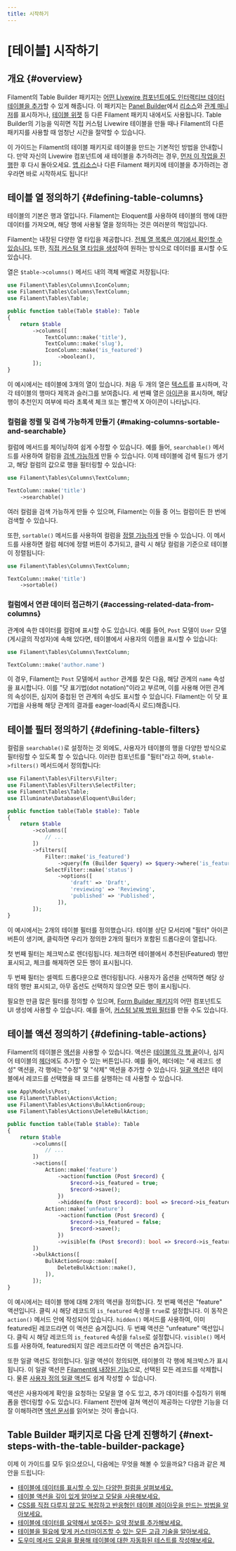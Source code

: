 ```yaml
---
title: 시작하기
---
```

# [테이블] 시작하기

## 개요 {#overview}

Filament의 Table Builder 패키지는 [어떤 Livewire 컴포넌트에도 인터랙티브 데이터테이블을 추가](adding-a-table-to-a-livewire-component)할 수 있게 해줍니다. 이 패키지는 [Panel Builder](../panels/getting-started)에서 [리소스](../panels/resources/getting-started)와 [관계 매니저](../panels/resources/relation-managers)를 표시하거나, [테이블 위젯](../panels/dashboard#table-widgets) 등 다른 Filament 패키지 내에서도 사용됩니다. Table Builder의 기능을 익히면 직접 커스텀 Livewire 테이블을 만들 때나 Filament의 다른 패키지를 사용할 때 엄청난 시간을 절약할 수 있습니다.

이 가이드는 Filament의 테이블 패키지로 테이블을 만드는 기본적인 방법을 안내합니다. 만약 자신의 Livewire 컴포넌트에 새 테이블을 추가하려는 경우, [먼저 이 작업을 진행](adding-a-table-to-a-livewire-component)한 후 다시 돌아오세요. [앱 리소스](../panels/resources/getting-started)나 다른 Filament 패키지에 테이블을 추가하려는 경우라면 바로 시작하셔도 됩니다!

## 테이블 열 정의하기 {#defining-table-columns}

테이블의 기본은 행과 열입니다. Filament는 Eloquent를 사용하여 테이블의 행에 대한 데이터를 가져오며, 해당 행에 사용될 열을 정의하는 것은 여러분의 책임입니다.

Filament는 내장된 다양한 열 타입을 제공합니다. [전체 열 목록은 여기에서 확인할 수 있습니다.](columns/getting-started#available-columns) 또한, [직접 커스텀 열 타입을 생성](columns/custom)하여 원하는 방식으로 데이터를 표시할 수도 있습니다.

열은 `$table->columns()` 메서드 내의 객체 배열로 저장됩니다:

```php
use Filament\Tables\Columns\IconColumn;
use Filament\Tables\Columns\TextColumn;
use Filament\Tables\Table;

public function table(Table $table): Table
{
    return $table
        ->columns([
            TextColumn::make('title'),
            TextColumn::make('slug'),
            IconColumn::make('is_featured')
                ->boolean(),
        ]);
}
```

<AutoScreenshot name="tables/getting-started/columns" alt="Table with columns" version="3.x" />

이 예시에서는 테이블에 3개의 열이 있습니다. 처음 두 개의 열은 [텍스트](columns/text)를 표시하며, 각각 테이블의 행마다 제목과 슬러그를 보여줍니다. 세 번째 열은 [아이콘](columns/icon)을 표시하며, 해당 행이 추천인지 여부에 따라 초록색 체크 또는 빨간색 X 아이콘이 나타납니다.

### 컬럼을 정렬 및 검색 가능하게 만들기 {#making-columns-sortable-and-searchable}

컬럼에 메서드를 체이닝하여 쉽게 수정할 수 있습니다. 예를 들어, `searchable()` 메서드를 사용하여 컬럼을 [검색 가능하게](columns/getting-started#searching) 만들 수 있습니다. 이제 테이블에 검색 필드가 생기고, 해당 컬럼의 값으로 행을 필터링할 수 있습니다:

```php
use Filament\Tables\Columns\TextColumn;

TextColumn::make('title')
    ->searchable()
```

<AutoScreenshot name="tables/getting-started/searchable-columns" alt="검색 가능한 컬럼이 있는 테이블" version="3.x" />

여러 컬럼을 검색 가능하게 만들 수 있으며, Filament는 이들 중 어느 컬럼이든 한 번에 검색할 수 있습니다.

또한, `sortable()` 메서드를 사용하여 컬럼을 [정렬 가능하게](columns/getting-started#sorting) 만들 수 있습니다. 이 메서드를 사용하면 컬럼 헤더에 정렬 버튼이 추가되고, 클릭 시 해당 컬럼을 기준으로 테이블이 정렬됩니다:

```php
use Filament\Tables\Columns\TextColumn;

TextColumn::make('title')
    ->sortable()
```

<AutoScreenshot name="tables/getting-started/sortable-columns" alt="정렬 가능한 컬럼이 있는 테이블" version="3.x" />

### 컬럼에서 연관 데이터 접근하기 {#accessing-related-data-from-columns}

관계에 속한 데이터를 컬럼에 표시할 수도 있습니다. 예를 들어, `Post` 모델이 `User` 모델(게시글의 작성자)에 속해 있다면, 테이블에서 사용자의 이름을 표시할 수 있습니다:

```php
use Filament\Tables\Columns\TextColumn;

TextColumn::make('author.name')
```

<AutoScreenshot name="tables/getting-started/relationship-columns" alt="관계 컬럼이 있는 테이블" version="3.x" />

이 경우, Filament는 `Post` 모델에서 `author` 관계를 찾은 다음, 해당 관계의 `name` 속성을 표시합니다. 이를 "닷 표기법(dot notation)"이라고 부르며, 이를 사용해 어떤 관계의 속성이든, 심지어 중첩된 먼 관계의 속성도 표시할 수 있습니다. Filament는 이 닷 표기법을 사용해 해당 관계의 결과를 eager-load(즉시 로드)해줍니다.

## 테이블 필터 정의하기 {#defining-table-filters}

컬럼을 `searchable()`로 설정하는 것 외에도, 사용자가 테이블의 행을 다양한 방식으로 필터링할 수 있도록 할 수 있습니다. 이러한 컴포넌트를 "필터"라고 하며, `$table->filters()` 메서드에서 정의합니다:

```php
use Filament\Tables\Filters\Filter;
use Filament\Tables\Filters\SelectFilter;
use Filament\Tables\Table;
use Illuminate\Database\Eloquent\Builder;

public function table(Table $table): Table
{
    return $table
        ->columns([
            // ...
        ])
        ->filters([
            Filter::make('is_featured')
                ->query(fn (Builder $query) => $query->where('is_featured', true)),
            SelectFilter::make('status')
                ->options([
                    'draft' => 'Draft',
                    'reviewing' => 'Reviewing',
                    'published' => 'Published',
                ]),
        ]);
}
```

<AutoScreenshot name="tables/getting-started/filters" alt="Table with filters" version="3.x" />

이 예시에서는 2개의 테이블 필터를 정의했습니다. 테이블 상단 모서리에 "필터" 아이콘 버튼이 생기며, 클릭하면 우리가 정의한 2개의 필터가 포함된 드롭다운이 열립니다.

첫 번째 필터는 체크박스로 렌더링됩니다. 체크하면 테이블에서 추천된(Featured) 행만 표시되고, 체크를 해제하면 모든 행이 표시됩니다.

두 번째 필터는 셀렉트 드롭다운으로 렌더링됩니다. 사용자가 옵션을 선택하면 해당 상태의 행만 표시되고, 아무 옵션도 선택하지 않으면 모든 행이 표시됩니다.

필요한 만큼 많은 필터를 정의할 수 있으며, [Form Builder 패키지](../forms/getting-started)의 어떤 컴포넌트도 UI 생성에 사용할 수 있습니다. 예를 들어, [커스텀 날짜 범위 필터](../filters/custom)를 만들 수도 있습니다.

## 테이블 액션 정의하기 {#defining-table-actions}

Filament의 테이블은 [액션](../actions/overview)을 사용할 수 있습니다. 액션은 [테이블의 각 행 끝](actions#row-actions)이나, 심지어 테이블의 [헤더](actions#header-actions)에도 추가할 수 있는 버튼입니다. 예를 들어, 헤더에는 "새 레코드 생성" 액션을, 각 행에는 "수정" 및 "삭제" 액션을 추가할 수 있습니다. [일괄 액션](actions#bulk-actions)은 테이블에서 레코드를 선택했을 때 코드를 실행하는 데 사용할 수 있습니다.

```php
use App\Models\Post;
use Filament\Tables\Actions\Action;
use Filament\Tables\Actions\BulkActionGroup;
use Filament\Tables\Actions\DeleteBulkAction;

public function table(Table $table): Table
{
    return $table
        ->columns([
            // ...
        ])
        ->actions([
            Action::make('feature')
                ->action(function (Post $record) {
                    $record->is_featured = true;
                    $record->save();
                })
                ->hidden(fn (Post $record): bool => $record->is_featured),
            Action::make('unfeature')
                ->action(function (Post $record) {
                    $record->is_featured = false;
                    $record->save();
                })
                ->visible(fn (Post $record): bool => $record->is_featured),
        ])
        ->bulkActions([
            BulkActionGroup::make([
                DeleteBulkAction::make(),
            ]),
        ]);
}
```

<AutoScreenshot name="tables/getting-started/actions" alt="액션이 있는 테이블" version="3.x" />

이 예시에서는 테이블 행에 대해 2개의 액션을 정의합니다. 첫 번째 액션은 "feature" 액션입니다. 클릭 시 해당 레코드의 `is_featured` 속성을 `true`로 설정합니다. 이 동작은 `action()` 메서드 안에 작성되어 있습니다. `hidden()` 메서드를 사용하여, 이미 featured된 레코드라면 이 액션은 숨겨집니다. 두 번째 액션은 "unfeature" 액션입니다. 클릭 시 해당 레코드의 `is_featured` 속성을 `false`로 설정합니다. `visible()` 메서드를 사용하여, featured되지 않은 레코드라면 이 액션은 숨겨집니다.

또한 일괄 액션도 정의합니다. 일괄 액션이 정의되면, 테이블의 각 행에 체크박스가 표시됩니다. 이 일괄 액션은 [Filament에 내장된 기능](../actions/prebuilt-actions/delete#bulk-delete)으로, 선택된 모든 레코드를 삭제합니다. 물론 [사용자 정의 일괄 액션](actions#bulk-actions)도 쉽게 작성할 수 있습니다.

<AutoScreenshot name="tables/getting-started/actions-modal" alt="액션 모달이 열린 테이블" version="3.x" />

액션은 사용자에게 확인을 요청하는 모달을 열 수도 있고, 추가 데이터를 수집하기 위해 폼을 렌더링할 수도 있습니다. Filament 전반에 걸쳐 액션이 제공하는 다양한 기능을 더 잘 이해하려면 [액션 문서](../actions/overview)를 읽어보는 것이 좋습니다.

## Table Builder 패키지로 다음 단계 진행하기 {#next-steps-with-the-table-builder-package}

이제 이 가이드를 모두 읽으셨으니, 다음에는 무엇을 해볼 수 있을까요? 다음과 같은 제안을 드립니다:

- [테이블에 데이터를 표시할 수 있는 다양한 컬럼을 살펴보세요.](columns/getting-started#available-columns)
- [테이블 액션을 깊이 있게 알아보고 모달을 사용해보세요.](actions)
- [CSS를 직접 다루지 않고도 복잡하고 반응형인 테이블 레이아웃을 만드는 방법을 알아보세요.](layout)
- [테이블에 데이터를 요약해서 보여주는 요약 정보를 추가해보세요.](summaries)
- [테이블을 필요에 맞게 커스터마이즈할 수 있는 모든 고급 기술을 알아보세요.](advanced)
- [도우미 메서드 모음을 활용해 테이블에 대한 자동화된 테스트를 작성해보세요.](testing)
